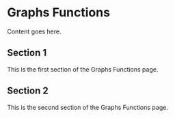 # Graphs Functions

Content goes here.

## Section 1

This is the first section of the Graphs Functions page.

## Section 2

This is the second section of the Graphs Functions page.

